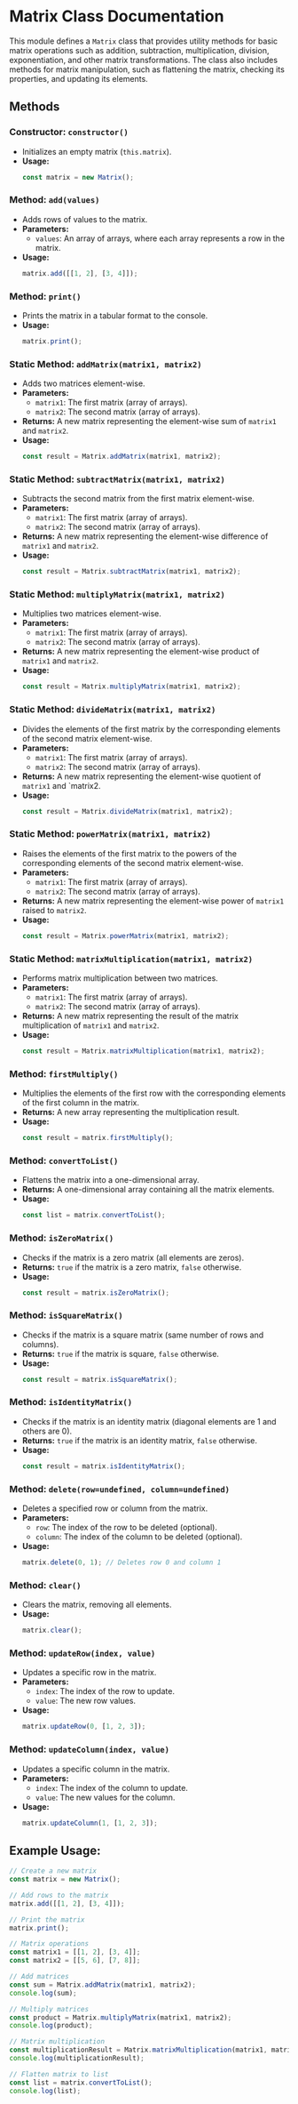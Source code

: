 
# Matrix Class Documentation

This module defines a `Matrix` class that provides utility methods for basic matrix operations such as addition, subtraction, multiplication, division, exponentiation, and other matrix transformations. The class also includes methods for matrix manipulation, such as flattening the matrix, checking its properties, and updating its elements.

## Methods

### Constructor: `constructor()`
- Initializes an empty matrix (`this.matrix`).
- **Usage:**
  ```js
  const matrix = new Matrix();
  ```

### Method: `add(values)`
- Adds rows of values to the matrix.
- **Parameters:**
  - `values`: An array of arrays, where each array represents a row in the matrix.
- **Usage:**
  ```js
  matrix.add([[1, 2], [3, 4]]);
  ```

### Method: `print()`
- Prints the matrix in a tabular format to the console.
- **Usage:**
  ```js
  matrix.print();
  ```

### Static Method: `addMatrix(matrix1, matrix2)`
- Adds two matrices element-wise.
- **Parameters:**
  - `matrix1`: The first matrix (array of arrays).
  - `matrix2`: The second matrix (array of arrays).
- **Returns:** A new matrix representing the element-wise sum of `matrix1` and `matrix2`.
- **Usage:**
  ```js
  const result = Matrix.addMatrix(matrix1, matrix2);
  ```

### Static Method: `subtractMatrix(matrix1, matrix2)`
- Subtracts the second matrix from the first matrix element-wise.
- **Parameters:**
  - `matrix1`: The first matrix (array of arrays).
  - `matrix2`: The second matrix (array of arrays).
- **Returns:** A new matrix representing the element-wise difference of `matrix1` and `matrix2`.
- **Usage:**
  ```js
  const result = Matrix.subtractMatrix(matrix1, matrix2);
  ```

### Static Method: `multiplyMatrix(matrix1, matrix2)`
- Multiplies two matrices element-wise.
- **Parameters:**
  - `matrix1`: The first matrix (array of arrays).
  - `matrix2`: The second matrix (array of arrays).
- **Returns:** A new matrix representing the element-wise product of `matrix1` and `matrix2`.
- **Usage:**
  ```js
  const result = Matrix.multiplyMatrix(matrix1, matrix2);
  ```

### Static Method: `divideMatrix(matrix1, matrix2)`
- Divides the elements of the first matrix by the corresponding elements of the second matrix element-wise.
- **Parameters:**
  - `matrix1`: The first matrix (array of arrays).
  - `matrix2`: The second matrix (array of arrays).
- **Returns:** A new matrix representing the element-wise quotient of `matrix1` and `matrix2.
- **Usage:**
  ```js
  const result = Matrix.divideMatrix(matrix1, matrix2);
  ```

### Static Method: `powerMatrix(matrix1, matrix2)`
- Raises the elements of the first matrix to the powers of the corresponding elements of the second matrix element-wise.
- **Parameters:**
  - `matrix1`: The first matrix (array of arrays).
  - `matrix2`: The second matrix (array of arrays).
- **Returns:** A new matrix representing the element-wise power of `matrix1` raised to `matrix2`.
- **Usage:**
  ```js
  const result = Matrix.powerMatrix(matrix1, matrix2);
  ```

### Static Method: `matrixMultiplication(matrix1, matrix2)`
- Performs matrix multiplication between two matrices.
- **Parameters:**
  - `matrix1`: The first matrix (array of arrays).
  - `matrix2`: The second matrix (array of arrays).
- **Returns:** A new matrix representing the result of the matrix multiplication of `matrix1` and `matrix2`.
- **Usage:**
  ```js
  const result = Matrix.matrixMultiplication(matrix1, matrix2);
  ```

### Method: `firstMultiply()`
- Multiplies the elements of the first row with the corresponding elements of the first column in the matrix.
- **Returns:** A new array representing the multiplication result.
- **Usage:**
  ```js
  const result = matrix.firstMultiply();
  ```

### Method: `convertToList()`
- Flattens the matrix into a one-dimensional array.
- **Returns:** A one-dimensional array containing all the matrix elements.
- **Usage:**
  ```js
  const list = matrix.convertToList();
  ```

### Method: `isZeroMatrix()`
- Checks if the matrix is a zero matrix (all elements are zeros).
- **Returns:** `true` if the matrix is a zero matrix, `false` otherwise.
- **Usage:**
  ```js
  const result = matrix.isZeroMatrix();
  ```

### Method: `isSquareMatrix()`
- Checks if the matrix is a square matrix (same number of rows and columns).
- **Returns:** `true` if the matrix is square, `false` otherwise.
- **Usage:**
  ```js
  const result = matrix.isSquareMatrix();
  ```

### Method: `isIdentityMatrix()`
- Checks if the matrix is an identity matrix (diagonal elements are 1 and others are 0).
- **Returns:** `true` if the matrix is an identity matrix, `false` otherwise.
- **Usage:**
  ```js
  const result = matrix.isIdentityMatrix();
  ```

### Method: `delete(row=undefined, column=undefined)`
- Deletes a specified row or column from the matrix.
- **Parameters:**
  - `row`: The index of the row to be deleted (optional).
  - `column`: The index of the column to be deleted (optional).
- **Usage:**
  ```js
  matrix.delete(0, 1); // Deletes row 0 and column 1
  ```

### Method: `clear()`
- Clears the matrix, removing all elements.
- **Usage:**
  ```js
  matrix.clear();
  ```

### Method: `updateRow(index, value)`
- Updates a specific row in the matrix.
- **Parameters:**
  - `index`: The index of the row to update.
  - `value`: The new row values.
- **Usage:**
  ```js
  matrix.updateRow(0, [1, 2, 3]);
  ```

### Method: `updateColumn(index, value)`
- Updates a specific column in the matrix.
- **Parameters:**
  - `index`: The index of the column to update.
  - `value`: The new values for the column.
- **Usage:**
  ```js
  matrix.updateColumn(1, [1, 2, 3]);
  ```

## Example Usage:

```js
// Create a new matrix
const matrix = new Matrix();

// Add rows to the matrix
matrix.add([[1, 2], [3, 4]]);

// Print the matrix
matrix.print();

// Matrix operations
const matrix1 = [[1, 2], [3, 4]];
const matrix2 = [[5, 6], [7, 8]];

// Add matrices
const sum = Matrix.addMatrix(matrix1, matrix2);
console.log(sum);

// Multiply matrices
const product = Matrix.multiplyMatrix(matrix1, matrix2);
console.log(product);

// Matrix multiplication
const multiplicationResult = Matrix.matrixMultiplication(matrix1, matrix2);
console.log(multiplicationResult);

// Flatten matrix to list
const list = matrix.convertToList();
console.log(list);

```




